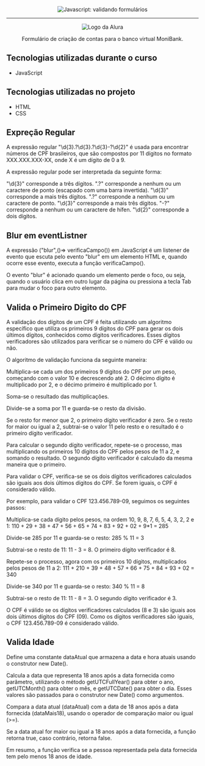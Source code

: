 <p align="center"> <img src="https://imgur.com/mIBmcEL.png" alt="Javascript: validando formulários"> </p>

<hr>

<p align="center"> <img src="https://github.com/MonicaHillman/aluraplay-requisicoes/blob/main/img/logo.png" alt="Logo da Alura"> </p>
<p align="center">Formulário de criação de contas para o banco virtual MoniBank.</p>

## Tecnologias utilizadas durante o curso
* JavaScript

## Tecnologias utilizadas no projeto
* HTML
* CSS


## Expreção Regular

A expressão regular "\d{3}.?\d{3}.?\d{3}-?\d{2}" é usada para encontrar números de CPF brasileiros, que são compostos por 11 dígitos no formato XXX.XXX.XXX-XX, onde X é um dígito de 0 a 9.

A expressão regular pode ser interpretada da seguinte forma:

"\d{3}" corresponde a três dígitos.
".?" corresponde a nenhum ou um caractere de ponto (escapado com uma barra invertida).
"\d{3}" corresponde a mais três dígitos.
".?" corresponde a nenhum ou um caractere de ponto.
"\d{3}" corresponde a mais três dígitos.
"-?" corresponde a nenhum ou um caractere de hífen.
"\d{2}" corresponde a dois dígitos.

## Blur em eventListner

A expressão ("blur",()=> verificaCampo()) em JavaScript é um listener de evento que escuta pelo evento "blur" em um elemento HTML e, quando ocorre esse evento, executa a função verificaCampo().

O evento "blur" é acionado quando um elemento perde o foco, ou seja, quando o usuário clica em outro lugar da página ou pressiona a tecla Tab para mudar o foco para outro elemento.


## Valida o Primeiro Digito do CPF

A validação dos dígitos de um CPF é feita utilizando um algoritmo específico que utiliza os primeiros 9 dígitos do CPF para gerar os dois últimos dígitos, conhecidos como dígitos verificadores. Esses dígitos verificadores são utilizados para verificar se o número do CPF é válido ou não.

O algoritmo de validação funciona da seguinte maneira:

Multiplica-se cada um dos primeiros 9 dígitos do CPF por um peso, começando com o valor 10 e decrescendo até 2. O décimo dígito é multiplicado por 2, e o décimo primeiro é multiplicado por 1.

Soma-se o resultado das multiplicações.

Divide-se a soma por 11 e guarda-se o resto da divisão.

Se o resto for menor que 2, o primeiro dígito verificador é zero. Se o resto for maior ou igual a 2, subtrai-se o valor 11 pelo resto e o resultado é o primeiro dígito verificador.

Para calcular o segundo dígito verificador, repete-se o processo, mas multiplicando os primeiros 10 dígitos do CPF pelos pesos de 11 a 2, e somando o resultado. O segundo dígito verificador é calculado da mesma maneira que o primeiro.

Para validar o CPF, verifica-se se os dois dígitos verificadores calculados são iguais aos dois últimos dígitos do CPF. Se forem iguais, o CPF é considerado válido.

Por exemplo, para validar o CPF 123.456.789-09, seguimos os seguintes passos:

Multiplica-se cada dígito pelos pesos, na ordem 10, 9, 8, 7, 6, 5, 4, 3, 2, 2 e 1:
110 + 29 + 38 + 47 + 56 + 65 + 74 + 83 + 92 + 02 + 9*1 = 285

Divide-se 285 por 11 e guarda-se o resto: 285 % 11 = 3

Subtrai-se o resto de 11: 11 - 3 = 8. O primeiro dígito verificador é 8.

Repete-se o processo, agora com os primeiros 10 dígitos, multiplicados pelos pesos de 11 a 2:
111 + 210 + 39 + 48 + 57 + 66 + 75 + 84 + 93 + 02 = 340

Divide-se 340 por 11 e guarda-se o resto: 340 % 11 = 8

Subtrai-se o resto de 11: 11 - 8 = 3. O segundo dígito verificador é 3.

O CPF é válido se os dígitos verificadores calculados (8 e 3) são iguais aos dois últimos dígitos do CPF (09). Como os dígitos verificadores são iguais, o CPF 123.456.789-09 é considerado válido.

## Valida Idade

Define uma constante dataAtual que armazena a data e hora atuais usando o construtor new Date().

Calcula a data que representa 18 anos após a data fornecida como parâmetro, utilizando o método getUTCFullYear() para obter o ano, getUTCMonth() para obter o mês, e getUTCDate() para obter o dia. Esses valores são passados para o construtor new Date() como argumentos.

Compara a data atual (dataAtual) com a data de 18 anos após a data fornecida (dataMais18), usando o operador de comparação maior ou igual (>=).

Se a data atual for maior ou igual a 18 anos após a data fornecida, a função retorna true, caso contrário, retorna false.

Em resumo, a função verifica se a pessoa representada pela data fornecida tem pelo menos 18 anos de idade.